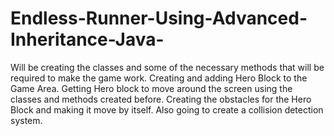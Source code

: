 # Endless-Runner-Using-Advanced-Inheritance-Java-
Will be creating the classes and some of the necessary methods that will be required to make the game work. Creating and adding Hero Block to the Game Area.
Getting  Hero block to move around the screen using the classes and methods created before.
Creating the obstacles for the Hero Block and making it move by itself. Also going to create a collision detection system.
